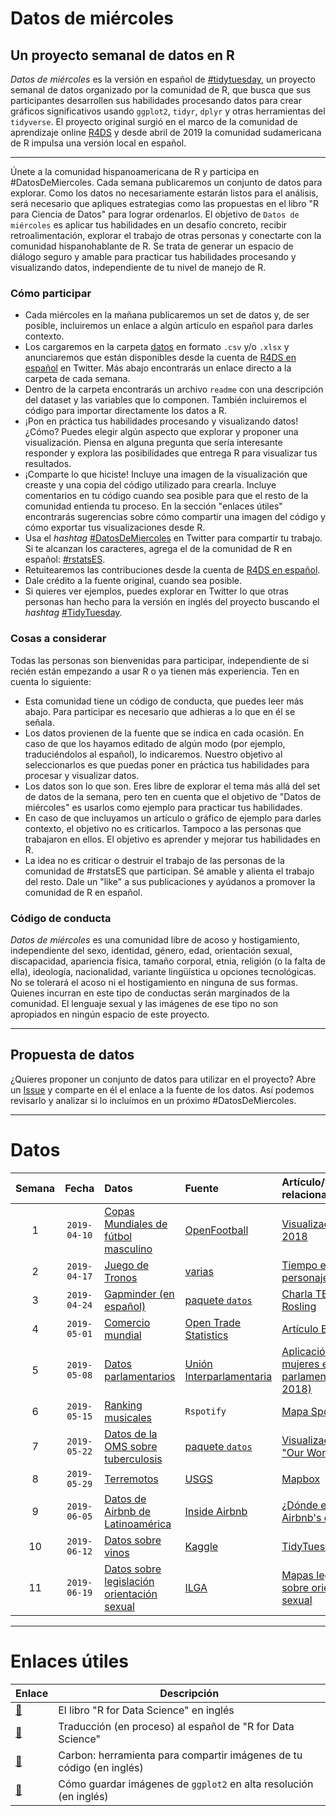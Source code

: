 # Datos de miércoles

## Un proyecto semanal de datos en R

_Datos de miércoles_ es la versión en español de [#tidytuesday](https://github.com/rfordatascience/tidytuesday), un proyecto  semanal de datos organizado por la comunidad de R, que busca que sus participantes desarrollen sus habilidades procesando datos para crear gráficos significativos usando `ggplot2`, `tidyr`, `dplyr` y otras herramientas del `tidyverse`. El proyecto original surgió en el marco de la comunidad de aprendizaje online [R4DS](https://www.rfordatasci.com/) y desde abril de 2019 la comunidad sudamericana de R impulsa una versión local en español.  

***

Únete a la comunidad hispanoamericana de R y participa en #DatosDeMiercoles. Cada semana publicaremos un conjunto de datos para explorar. Como los datos no necesariamente estarán listos para el análisis, será necesario que apliques estrategias como las propuestas en el libro "R para Ciencia de Datos" para lograr ordenarlos. El objetivo de `Datos de miércoles` es aplicar tus habilidades en un desafío concreto, recibir retroalimentación, explorar el trabajo de otras personas y conectarte con la comunidad hispanohablante de R. Se trata de generar un espacio de diálogo seguro y amable para practicar tus habilidades procesando y visualizando datos, independiente de tu nivel de manejo de R.


### Cómo participar

* Cada miércoles en la mañana publicaremos un set de datos y, de ser posible, incluiremos un enlace a algún artículo en español para darles contexto.
* Los cargaremos en la carpeta [datos](https://github.com/cienciadedatos/datos-de-miercoles/tree/master/datos) en formato `.csv` y/o `.xlsx` y anunciaremos que están disponibles desde la cuenta de [R4DS en español](https://twitter.com/r4ds_es) en Twitter. Más abajo encontrarás un enlace directo a la carpeta de cada semana.
* Dentro de la carpeta encontrarás un archivo `readme` con una descripción del dataset y las variables que lo componen. También incluiremos el código para importar directamente los datos a R.
* ¡Pon en práctica tus habilidades procesando y visualizando datos! ¿Cómo? Puedes elegir algún aspecto que explorar y proponer una visualización. Piensa en alguna pregunta que sería interesante responder y explora las posibilidades que entrega R para visualizar tus resultados.
* ¡Comparte lo que hiciste! Incluye una imagen de la visualización que creaste y una copia del código utilizado para crearla. Incluye comentarios en tu código cuando sea posible para que el resto de la comunidad entienda tu proceso. En la sección "enlaces útiles" encontrarás sugerencias sobre cómo compartir una imagen del código y cómo exportar tus visualizaciones desde R.
* Usa el _hashtag_ [#DatosDeMiercoles](https://twitter.com/search?q=%23DatosDeMiercoles) en Twitter para compartir tu trabajo. Si te alcanzan los caracteres, agrega el de la comunidad de R en español: [#rstatsES](https://twitter.com/search?q=%23rstatsES).
* Retuitearemos las contribuciones desde la cuenta de [R4DS en español](https://twitter.com/r4ds_es).
* Dale crédito a la fuente original, cuando sea posible.
* Si quieres ver ejemplos, puedes explorar en Twitter lo que otras personas han hecho para la versión en inglés del proyecto buscando el _hashtag_ [#TidyTuesday](https://twitter.com/search?q=%23TidyTuesday).


### Cosas a considerar

Todas las personas son bienvenidas para participar, independiente de si recién están empezando a usar R o ya tienen más experiencia. Ten en cuenta lo siguiente:

* Esta comunidad tiene un código de conducta, que puedes leer más abajo. Para participar es necesario que adhieras a lo que en él se señala.
* Los datos provienen de la fuente que se indica en cada ocasión. En caso de que los hayamos editado de algún modo (por ejemplo, traduciéndolos al español), lo indicaremos. Nuestro objetivo al seleccionarlos es que puedas poner en práctica tus habilidades para procesar y visualizar datos.
* Los datos son lo que son. Eres libre de explorar el tema más allá del set de datos de la semana, pero ten en cuenta que el objetivo de "Datos de miércoles" es usarlos como ejemplo para practicar tus habilidades.
* En caso de que incluyamos un artículo o gráfico de ejemplo para darles contexto, el objetivo no es criticarlos. Tampoco a las personas que trabajaron en ellos. El objetivo es aprender y mejorar tus habilidades en R.
* La idea no es criticar o destruir el trabajo de las personas de la comunidad de #rstatsES que participan. Sé amable y alienta el trabajo del resto. Dale un "like" a sus publicaciones y ayúdanos a promover la comunidad de R en español.


### Código de conducta
_Datos de miércoles_ es una comunidad libre de acoso y hostigamiento, independiente del sexo, identidad, género, edad, orientación sexual, discapacidad, apariencia física, tamaño corporal, etnia, religión (o la falta de ella), ideología, nacionalidad, variante lingüística u opciones tecnológicas. No se tolerará el acoso ni el hostigamiento en ninguna de sus formas. Quienes incurran en este tipo de conductas serán marginados de la comunidad. El lenguaje sexual y las imágenes de ese tipo no son apropiados en ningún espacio de este proyecto.

***

## Propuesta de datos
¿Quieres proponer un conjunto de datos para utilizar en el proyecto? Abre un [Issue](https://github.com/cienciadedatos/datos-de-miercoles/issues) y comparte en él el enlace a la fuente de los datos. Así podemos revisarlo y analizar si lo incluímos en un próximo #DatosDeMiercoles.

***

# Datos
| Semana | Fecha | Datos | Fuente | Artículo/visualización relacionada
| :---: | :---: | :--- | :--- | :---|
| 1 | `2019-04-10` |[Copas Mundiales de fútbol masculino](https://github.com/cienciadedatos/datos-de-miercoles/tree/master/datos/2019/2019-04-10)|[OpenFootball](https://github.com/openfootball/world-cup) |[Visualizaciones Rusia 2018](https://www.mundodeportivo.com/md/futbol/estadisticas-mundial/grupoa/index.html) |
| 2 | `2019-04-17` | [Juego de Tronos](https://github.com/cienciadedatos/datos-de-miercoles/tree/master/datos/2019/2019-04-17) | [varias](https://github.com/cienciadedatos/datos-de-miercoles/tree/master/datos/2019/2019-04-17#fuente-original-y-adaptaci%C3%B3n) | [Tiempo en pantalla personajes](https://www.xataka.com/cine-y-tv/este-fantastico-grafico-muestra-que-personajes-de-juego-de-tronos-aparecen-mas-en-pantalla) |
| 3 | `2019-04-24` | [Gapminder (en español)](https://github.com/cienciadedatos/datos-de-miercoles/tree/master/datos/2019/2019-04-24) | [paquete `datos`](https://github.com/cienciadedatos/datos)|[Charla TED de Hans Rosling](https://www.ted.com/talks/hans_rosling_shows_the_best_stats_you_ve_ever_seen) |
| 4 | `2019-05-01` | [Comercio mundial](https://github.com/cienciadedatos/datos-de-miercoles/tree/master/datos/2019/2019-05-01) | [Open Trade Statistics](https://tradestatistics.io/) | [Artículo El País](https://elpais.com/internacional/2017/05/19/america/1495207746_872725.html)|
| 5 | `2019-05-08` | [Datos parlamentarios](https://github.com/cienciadedatos/datos-de-miercoles/tree/master/datos/2019/2019-05-08) | [Unión Interparlamentaria](https://data.ipu.org) | [Aplicación Shiny: mujeres en el parlamento (2000 - 2018)](https://calcita.shinyapps.io/women_in_politics)|
| 6 | `2019-05-15` | [Ranking musicales](https://github.com/cienciadedatos/datos-de-miercoles/tree/master/datos/2019/2019-05-15)| `Rspotify` | [Mapa Spotify](https://spotifymaps.github.io/musicalcities/)|
| 7 | `2019-05-22` | [Datos de la OMS sobre tuberculosis](https://github.com/cienciadedatos/datos-de-miercoles/tree/master/datos/2019/2019-05-22) | [paquete `datos`](https://cienciadedatos.github.io/datos) | [Visualizaciones de "Our World in Data"](https://ourworldindata.org/grapher/tuberculosis-death-rates?time=1990..2017)|
| 8 | `2019-05-29` | [Terremotos](https://github.com/cienciadedatos/datos-de-miercoles/tree/master/datos/2019/2019-05-29) | [USGS](https://earthquake.usgs.gov/earthquakes/) | [Mapbox](https://labs.mapbox.com/bites/00267/) |
| 9 | `2019-06-05` | [Datos de Airbnb de Latinoamérica](https://github.com/cienciadedatos/datos-de-miercoles/tree/master/datos/2019/2019-06-05)  | [Inside Airbnb](http://insideairbnb.com/get-the-data.html)| [¿Dónde están los Airbnb's en CDMX?](https://medium.com/@datavizero/d%C3%B3nde-est%C3%A1n-los-airbnbs-en-la-cdmx-ffc5c3f69d7b)|
| 10 | `2019-06-12` | [Datos sobre vinos](https://github.com/cienciadedatos/datos-de-miercoles/tree/master/datos/2019/2019-06-12) | [Kaggle](https://www.kaggle.com/zynicide/wine-reviews) | [TidyTuesday](https://twitter.com/search?l=&q=wine%20%23tidytuesday%20since%3A2019-05-28%20until%3A2019-06-04&src=typd)|
| 11 | `2019-06-19` | [Datos sobre legislación orientación sexual](https://github.com/cienciadedatos/datos-de-miercoles/tree/master/datos/2019/2019-06-19) | [ILGA](https://ilga.org/es) | [Mapas legislación sobre orientación sexual](https://ilga.org/es/mapas-legislacion-sobre-orientacion-sexual)|

***

# Enlaces útiles

| Enlace | Descripción |
| --- | --- |
| [:link:](http://r4ds.had.co.nz/) | El libro "R for Data Science" en inglés |
| [:link:](http://es.r4ds.hadley.nz/) | Traducción (en proceso) al español de "R for Data Science" |
| [:link:](https://carbon.now.sh/) | Carbon: herramienta para compartir imágenes de tu código (en inglés) |
| [:link:](http://ggplot2.tidyverse.org/reference/ggsave.html) | Cómo guardar imágenes de `ggplot2` en alta resolución (en inglés) |
